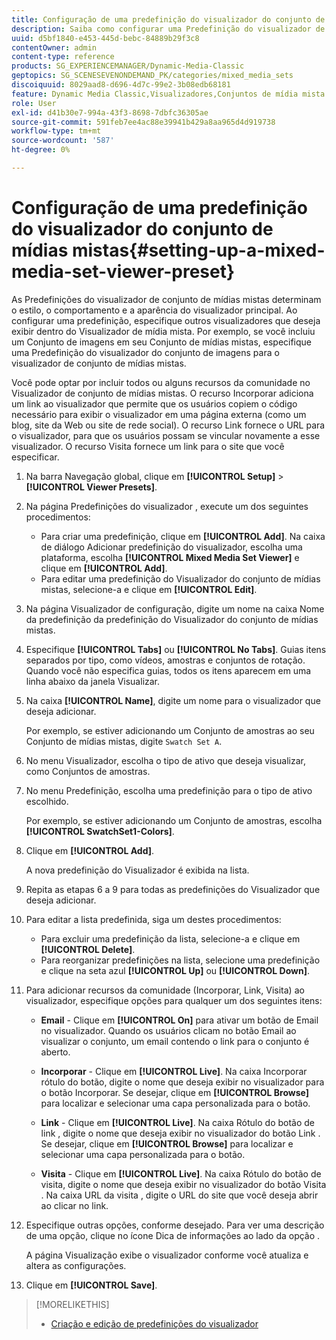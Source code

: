 ```yaml
---
title: Configuração de uma predefinição do visualizador do conjunto de mídias mistas
description: Saiba como configurar uma Predefinição do visualizador de conjunto de mídias mistas.
uuid: d5bf1840-e453-445d-bebc-84889b29f3c8
contentOwner: admin
content-type: reference
products: SG_EXPERIENCEMANAGER/Dynamic-Media-Classic
geptopics: SG_SCENESEVENONDEMAND_PK/categories/mixed_media_sets
discoiquuid: 8029aad8-d696-4d7c-99e2-3b08edb68181
feature: Dynamic Media Classic,Visualizadores,Conjuntos de mídia mista
role: User
exl-id: d41b30e7-994a-43f3-8698-7dbfc36305ae
source-git-commit: 591feb7ee4ac88e39941b429a8aa965d4d919738
workflow-type: tm+mt
source-wordcount: '587'
ht-degree: 0%

---
```


# Configuração de uma predefinição do visualizador do conjunto de mídias mistas{#setting-up-a-mixed-media-set-viewer-preset}

As Predefinições do visualizador de conjunto de mídias mistas determinam o estilo, o comportamento e a aparência do visualizador principal. Ao configurar uma predefinição, especifique outros visualizadores que deseja exibir dentro do Visualizador de mídia mista. Por exemplo, se você incluiu um Conjunto de imagens em seu Conjunto de mídias mistas, especifique uma Predefinição do visualizador do conjunto de imagens para o visualizador de conjunto de mídias mistas.

Você pode optar por incluir todos ou alguns recursos da comunidade no Visualizador de conjunto de mídias mistas. O recurso Incorporar adiciona um link ao visualizador que permite que os usuários copiem o código necessário para exibir o visualizador em uma página externa (como um blog, site da Web ou site de rede social). O recurso Link fornece o URL para o visualizador, para que os usuários possam se vincular novamente a esse visualizador. O recurso Visita fornece um link para o site que você especificar.

1. Na barra Navegação global, clique em **[!UICONTROL Setup]** > **[!UICONTROL Viewer Presets]**.
1. Na página Predefinições do visualizador , execute um dos seguintes procedimentos:

   * Para criar uma predefinição, clique em **[!UICONTROL Add]**. Na caixa de diálogo Adicionar predefinição do visualizador, escolha uma plataforma, escolha **[!UICONTROL Mixed Media Set Viewer]** e clique em **[!UICONTROL Add]**.
   * Para editar uma predefinição do Visualizador do conjunto de mídias mistas, selecione-a e clique em **[!UICONTROL Edit]**.

1. Na página Visualizador de configuração, digite um nome na caixa Nome da predefinição da predefinição do Visualizador do conjunto de mídias mistas.
1. Especifique **[!UICONTROL Tabs]** ou **[!UICONTROL No Tabs]**. Guias itens separados por tipo, como vídeos, amostras e conjuntos de rotação. Quando você não especifica guias, todos os itens aparecem em uma linha abaixo da janela Visualizar.
1. Na caixa **[!UICONTROL Name]**, digite um nome para o visualizador que deseja adicionar.

   Por exemplo, se estiver adicionando um Conjunto de amostras ao seu Conjunto de mídias mistas, digite `Swatch Set A`.

1. No menu Visualizador, escolha o tipo de ativo que deseja visualizar, como Conjuntos de amostras.
1. No menu Predefinição, escolha uma predefinição para o tipo de ativo escolhido.

   Por exemplo, se estiver adicionando um Conjunto de amostras, escolha **[!UICONTROL SwatchSet1-Colors]**.

1. Clique em **[!UICONTROL Add]**.

   A nova predefinição do Visualizador é exibida na lista.

1. Repita as etapas 6 a 9 para todas as predefinições do Visualizador que deseja adicionar.
1. Para editar a lista predefinida, siga um destes procedimentos:

   * Para excluir uma predefinição da lista, selecione-a e clique em **[!UICONTROL Delete]**.
   * Para reorganizar predefinições na lista, selecione uma predefinição e clique na seta azul **[!UICONTROL Up]** ou **[!UICONTROL Down]**.

1. Para adicionar recursos da comunidade (Incorporar, Link, Visita) ao visualizador, especifique opções para qualquer um dos seguintes itens:

   * **Email**  - Clique em  **[!UICONTROL On]** para ativar um botão de Email no visualizador. Quando os usuários clicam no botão Email ao visualizar o conjunto, um email contendo o link para o conjunto é aberto.

   * **Incorporar**  - Clique em  **[!UICONTROL Live]**. Na caixa Incorporar rótulo do botão, digite o nome que deseja exibir no visualizador para o botão Incorporar. Se desejar, clique em **[!UICONTROL Browse]** para localizar e selecionar uma capa personalizada para o botão.

   * **Link**  - Clique em  **[!UICONTROL Live]**. Na caixa Rótulo do botão de link , digite o nome que deseja exibir no visualizador do botão Link . Se desejar, clique em **[!UICONTROL Browse]** para localizar e selecionar uma capa personalizada para o botão.

   * **Visita**  - Clique em  **[!UICONTROL Live]**. Na caixa Rótulo do botão de visita, digite o nome que deseja exibir no visualizador do botão Visita . Na caixa URL da visita , digite o URL do site que você deseja abrir ao clicar no link.

1. Especifique outras opções, conforme desejado. Para ver uma descrição de uma opção, clique no ícone Dica de informações ao lado da opção .

   A página Visualização exibe o visualizador conforme você atualiza e altera as configurações.

1. Clique em **[!UICONTROL Save]**.

>[!MORELIKETHIS]
>
>* [Criação e edição de predefinições do visualizador](application-setup.md#adding_and_editing_viewer_presets)

